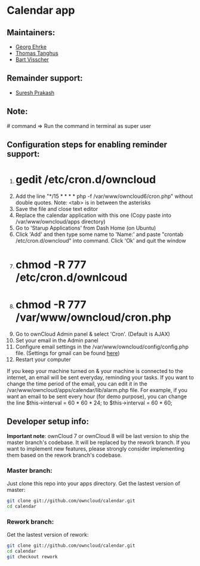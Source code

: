 Calendar app
============

Maintainers:
------------
- [Georg Ehrke](https://github.com/georgehrke)
- [Thomas Tanghus](https://github.com/tanghus)
- [Bart Visscher](https://github.com/bartv2)

Remainder support:
------------------
- [Suresh Prakash](https://github.com/sureshprakash)

Note:
-----
\# command => Run the command in terminal as super user

Configuration steps for enabling reminder support:
--------------------------------------------------
1. # gedit /etc/cron.d/owncloud
2. Add the line "*/15  *  *  *  * php -f /var/www/owncloud6/cron.php" without double quotes. Note: &lt;tab&gt; is in between the asterisks
3. Save the file and close text editor
4. Replace the calendar application with this one (Copy paste into /var/www/owncloud/apps directory)
5. Go to 'Starup Applications' from Dash Home (on Ubuntu)
6. Click 'Add' and then type some name to 'Name:' and paste "crontab /etc/cron.d/owncloud" into command. Click 'Ok' and quit the window
7. # chmod -R 777 /etc/cron.d/ownlcoud
8. # chmod -R 777 /var/www/owncloud/cron.php
9. Go to ownCloud Admin panel & select 'Cron'. (Default is AJAX)
10. Set your email in the Admin panel
11. Configure email settings in the /var/www/owncloud/config/config.php file. (Settings for gmail can be found [here](http://stackoverflow.com/questions/712392/send-email-using-gmail-smtp-server-from-php-page))
12. Restart your computer

If you keep your machine turned on &amp; your machine is connected to the internet, an email will be sent everyday, reminding your tasks. If you want to change the time period of the email, you can edit it in the /var/www/owncloud/apps/calendar/lib/alarm.php file.
For example, if you want an email to be sent every hour (for demo purpose), you can change the line
$this->interval = 60 * 60 * 24;
to
$this->interval = 60 * 60;

Developer setup info:
---------------------
__Important note__: ownCloud 7 or ownCloud 8 will be last version to ship the master branch's codebase. It will be replaced by the rework branch. If you want to implement new features, please strongly consider implementing them based on the rework branch's codebase.

### Master branch:
Just clone this repo into your apps directory.
Get the lastest version of master:
```bash
git clone git://github.com/owncloud/calendar.git
cd calendar
```

### Rework branch:
Get the lastest version of rework:
```bash
git clone git://github.com/owncloud/calendar.git
cd calendar
git checkout rework
```
